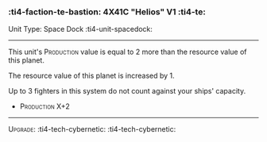 ### :ti4-faction-te-bastion: **4X41C "Helios" V1** :ti4-te:

Unit Type: Space Dock :ti4-unit-spacedock: 

---

This unit's <span style="font-variant:small-caps;">Production</span> value is equal to 2 more than the resource value of this planet.

The resource value of this planet is increased by 1.

Up to 3 fighters in this system do not count against your ships' capacity.

* <span style="font-variant:small-caps;">Production X+2</span>

---

<span style="font-variant:small-caps;">Upgrade</span>: :ti4-tech-cybernetic: :ti4-tech-cybernetic:

